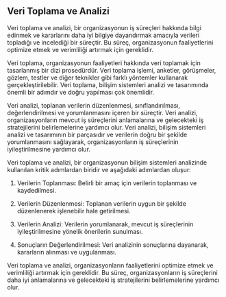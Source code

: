 ## Veri Toplama ve Analizi

Veri toplama ve analizi, bir organizasyonun iş süreçleri hakkında bilgi edinmek ve kararlarını daha iyi bilgiye dayandırmak amacıyla verileri topladığı ve incelediği bir süreçtir. Bu süreç, organizasyonun faaliyetlerini optimize etmek ve verimliliği artırmak için gereklidir.

Veri toplama, organizasyonun faaliyetleri hakkında veri toplamak için tasarlanmış bir dizi prosedürdür. Veri toplama işlemi, anketler, görüşmeler, gözlem, testler ve diğer teknikler gibi farklı yöntemler kullanarak gerçekleştirilebilir. Veri toplama, bilişim sistemleri analizi ve tasarımında önemli bir adımdır ve doğru yapılması çok önemlidir.

Veri analizi, toplanan verilerin düzenlenmesi, sınıflandırılması, değerlendirilmesi ve yorumlanmasını içeren bir süreçtir. Veri analizi, organizasyonların mevcut iş süreçlerini anlamalarına ve gelecekteki iş stratejilerini belirlemelerine yardımcı olur. Veri analizi, bilişim sistemleri analizi ve tasarımının bir parçasıdır ve verilerin doğru bir şekilde yorumlanmasını sağlayarak, organizasyonların iş süreçlerinin iyileştirilmesine yardımcı olur.

Veri toplama ve analizi, bir organizasyonun bilişim sistemleri analizinde kullanılan kritik adımlardan biridir ve aşağıdaki adımlardan oluşur:

1.  Verilerin Toplanması: Belirli bir amaç için verilerin toplanması ve kaydedilmesi.
    
2.  Verilerin Düzenlenmesi: Toplanan verilerin uygun bir şekilde düzenlenerek işlenebilir hale getirilmesi.
    
3.  Verilerin Analizi: Verilerin yorumlanarak, mevcut iş süreçlerinin iyileştirilmesine yönelik önerilerin sunulması.
    
4.  Sonuçların Değerlendirilmesi: Veri analizinin sonuçlarına dayanarak, kararların alınması ve uygulanması.
    

Veri toplama ve analizi, organizasyonların faaliyetlerini optimize etmek ve verimliliği artırmak için gereklidir. Bu süreç, organizasyonların iş süreçlerini daha iyi anlamalarına ve gelecekteki iş stratejilerini belirlemelerine yardımcı olur.
